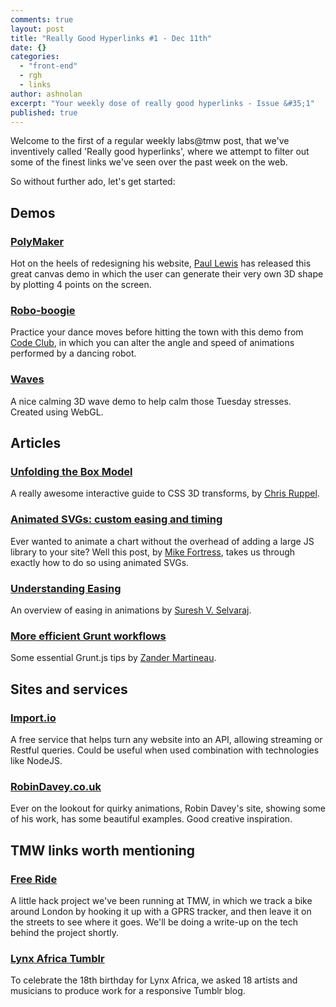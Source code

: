 ```yaml
---
comments: true
layout: post
title: "Really Good Hyperlinks #1 - Dec 11th"
date: {}
categories: 
  - "front-end"
  - rgh
  - links
author: ashnolan
excerpt: "Your weekly dose of really good hyperlinks - Issue &#35;1"
published: true
---
```


Welcome to the first of a regular weekly labs@tmw post, that we've inventively called 'Really good hyperlinks', where we attempt to filter out some of the finest links we've seen over the past week on the web.

So without further ado, let's get started:

## Demos

### [PolyMaker](http://aerotwist.com/lab/poly-maker/)
Hot on the heels of redesigning his website, [Paul Lewis](https://twitter.com/aerotwist) has released this great canvas demo in which the user can generate their very own 3D shape by plotting 4 points on the screen.

### [Robo-boogie](http://roboboogie.codeclub.org.uk/)
Practice your dance moves before hitting the town with this demo from [Code Club](https://www.codeclub.org.uk/), in which you can alter the angle and speed of animations performed by a dancing robot.

### [Waves](http://david.li/waves/)
A nice calming 3D wave demo to help calm those Tuesday stresses.  Created using WebGL.

## Articles

### [Unfolding the Box Model](http://rupl.github.io/unfold/)
A really awesome interactive guide to CSS 3D transforms, by [Chris Ruppel](https://twitter.com/rupl).

### [Animated SVGs: custom easing and timing](http://oak.is/thinking/animated-svgs/)
Ever wanted to animate a chart without the overhead of adding a large JS library to your site?  Well this post, by [Mike Fortress](https://twitter.com/mfortress), takes us through exactly how to do so using animated SVGs.

### [Understanding Easing](https://medium.com/design-ux/bea05243fe3)
An overview of easing in animations by [Suresh V. Selvaraj](https://twitter.com/SureshVSelvaraj).

### [More efficient Grunt workflows](http://martineau.tv/blog/2013/12/more-efficient-grunt-workflows/)
Some essential Grunt.js tips by [Zander Martineau](http://twitter.com/MrMartineau).

## Sites and services

### [Import.io](http://import.io/)
A free service that helps turn any website into an API, allowing streaming or Restful queries.  Could be useful when used combination with technologies like NodeJS.

### [RobinDavey.co.uk](http://robindavey.co.uk/)
Ever on the lookout for quirky animations, Robin Davey's site, showing some of his work, has some beautiful examples.  Good creative inspiration.


## TMW links worth mentioning

### [Free Ride](http://www.free-ride.co.uk/)
A little hack project we've been running at TMW, in which we track a bike around London by hooking it up with a GPRS tracker, and then leave it on the streets to see where it goes.  We'll be doing a write-up on the tech behind the project shortly.

### [Lynx Africa Tumblr](http://lynxafrica18.tumblr.com/)
To celebrate the 18th birthday for Lynx Africa, we asked 18 artists and musicians to produce work for a responsive Tumblr blog.